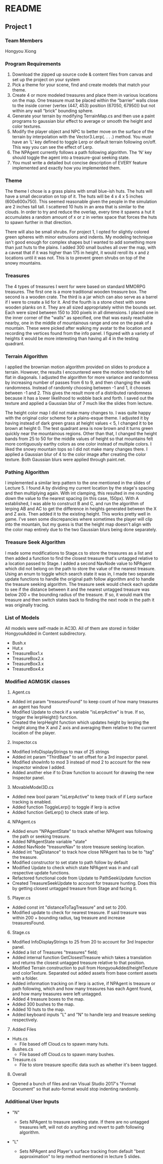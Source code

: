 # README #

## Project 1 ##

### Team Members ###
Hongyou Xiong

### Program Requirements ###
1. Download the zipped up source code & content files from canvas and set up the project on your system
2. Pick a theme for your scene, find and create models that match your theme.
3. Create 4 or more modeled treasures and place them in various locations on the map. One treasure
must be placed within the “barrier” walls close to the inside corner (vertex (447, 453) position (67050,
67950)) but not within any wall “brick” bounding sphere.
4. Generate your terrain by modifying TerrainMap.cs and then use a paint programs to gaussian blur
effect to average or smooth the height and color textures.
5. Modify the player object and NPC to better move on the surface of the terrain by interpolation with
the Vector3.Lerp(. . . .) method. You must have an ‘L’ key defined to toggle Lerp or default terrain
following on/off. This way you can see the effect of Lerp.
6. The NPAgent currently follows a path following algorithm. The ‘N’ key should toggle the agent into
a treasure-goal seeking state.
7. You must write a detailed but concise description of EVERY feature implemented and exactly how
you implemented them.

### Theme ###

The theme I chose is a grass plains with small blue-ish huts. The huts will have a small decoration on top of it. The huts will be 4 x 4 x 5 inches (600x600x750). This seemed reasonable given the people in the simulation are 2 inches tall tall. I scattered 10 huts in an area that is similar to the clouds. In order to try and reduce the overlap, every time it spawns a hut it accumulates a random amount of x or z in vertex space that forces the huts to spawn further in that direction.

There will also be small shrubs. For project 1, I opted for slightly colored green spheres with minor extrusions and indents. My modeling technique isn't good enough for complex shapes but I wanted to add something more than just huts to the plains. I added 300 small bushes all over the map, with a caveat that if it was higher than 175 in height, it would reroll its x and z locations until it was not. This is to prevent green shrubs on top of the snowy mountains. 

### Treasures ###

The 4 types of treasures I went for were based on standard MMORPG treasures. The first one is a more traditional wooden treasure box. The second is a wooden crate. The third is a jar which can also serve as a barrel if I were to create a lid for it. And the fourth is a stone chest with some wooden planks on it. They are all sized appropriately within the bounds set. Each were sized between 150 to 300 pixels in all dimensions. I placed one in the inner corner of the "walls" as specified, one that was easily reachable nearby, one in the middle of mountainous range and one on the peak of a mountain. These were picked after walking my avatar to the location and recording the vertices found from the info panel. I figured with a variety of heights it would be more interesting than having all 4 in the testing quadrant.

### Terrain Algorithm ###

I applied the brownian motion algorithm provided on slides to produce a terrain. However, the results I encountered were the motion tended to fall flat in diagonals. I adjusted the algorithm for more variance and randomness by increasing number of passes from 6 to 9, and then changing the walk randomness. Instead of randomly choosing between -1 and 1, it chooses between -1 and 2. This gives the result more of a distributed randomness because it has a lower likelihood to wobble back and forth. I saved out the texture and applied a Gaussian blur of 7 much like the slides from lecture.

The height color map I did not make many changes to. I was quite happy with the original color scheme for a plains-esque theme. I adjusted it by having instead of dark green grass at height values < 5, I changed it to be brown at height 0.  The test quadrant area is now brown and it turns green quickly near the mountainous regions. Other than that, I changed the height bands from 25 to 50 for the middle values of height so that mountains felt more contiguously earthy colors as one color instead of multiple colors. I liked the snowy mountain tops so I did not make many changes there. I applied a Gaussian blur of 4 to the color image after creating the color texture. Both Gaussian blurs were applied through paint.net.

### Pathing Algorithm ###

I implemented a similar lerp pattern to the one mentioned in the slides of Lecture 5. I found A by dividing my current location by the stage's spacing and then multiplying again. With int clamping, this resulted in me rounding down the value to the nearest spacing (in this case, 150px). With A established, I was able to construct B and C, and run the algorithm of lerping AB and AC to get the difference in heights generated between the X and Z axis. Then added it to the existing height. This works pretty well in game. I've seen some discrepancies where sometimes the player will clip into the mountain, but my guess is that the height map doesn't align with the color map entirely due to the two Gaussian blurs being done separately.

### Treasure Seek Algorithm ###

I made some modifications to Stage.cs to store the treasures as a list and then added a function to find the closest treasure that's untagged relative to a location passed to Stage. I added a second NavNode value to NPAgent which did not belong on the path to store the value of the nearest treasure. Using an enum to toggle which search state it was in, I made two separate update functions to handle the original path follow algorithm and to handle the treasure seeking algorithm. The treasure seek would check each update to see if the distance between it and the nearest untagged treasure was below 200 + the bounding radius of the treasure. If so, it would mark the treasure and then switch states back to finding the next node in the path it was originally tracing.

### List of Models ###
All models were self-made in AC3D. All of them are stored in folder HongyouAdded in Content subdirectory.

- Bush.x
- Hut.x
- TreasureBox1.x
- TreasureBox2.x
- TreasureBox3.x
- TreasureBox4.x

### Modified AGMGSK classes ###

1. Agent.cs
  - Added int param "treasuresFound" to keep count of how many treasures an agent has found
  - Modified Update to check if a variable "isLerpActive" is true. If so, trigger the lerpHeight() function.
  - Created the lerpHeight function which updates height by lerping the height along the X and Z axis and averaging them relative to the current location of the player.

2. Inspector.cs
  - Modified InfoDisplayStrings to max of 25 strings
  - Added int param "ThirdBase" to set offset for a 3rd inspector panel.
  - Modified showInfo to mod 3 instead of mod 2 to account for the new inspector window I added.
  - Added another else if to Draw function to account for drawing the new Inspector panel.

3. MovableModel3D.cs
  - Added new bool param "isLerpActive" to keep track of if Lerp surface tracking is enabled.
  - Added function ToggleLerp() to toggle if lerp is active
  - Added function GetLerp() to check state of lerp.

4. NPAgent.cs
  - Added enum "NPAgentState" to track whether NPAgent was following the path or seeking treasure.
  - Added NPAgentState variable "state"
  - Added NavNode "treasureNav" to store treasure seeking location.
  - Added int "tagDistance" to track how close NPAgent has to be to "tag" the treasure.
  - Modified constructor to set state to path follow by default
  - Modified Update to check which state NPAgent was in and call respective update functions.
  - Refactored functional code from Update to PathSeekUpdate function
  - Created TreasureSeekUpdate to account for treasure hunting. Does this by getting closest untagged treasure from Stage and facing it.

5. Player.cs
  - Added const int "distanceToTagTreasure" and set to 200.
  - Modified update to check for nearest treasure. If said treasure was within 200 + bounding radius, tag treasure and increase treasuresFound.

6. Stage.cs
  - Modified InfoDisplayStrings to 25 from 20 to account for 3rd Inspector panel.
  - Added a list of Treasures "treasures" field;
  - Added internal function GetClosestTreasure which takes a translation and returns the closest untagged treasure relative to that position.
  - Modified Terrain construction to pull from HongyouAdded/heightTexture and colorTexture. Separated out added assets from base content assets with a folder.
  - Added information tracking on if lerp is active, if NPAgent is treasure or path following, which and how many treasures has each Agent found, and how many treasures were left untagged.
  - Added 4 treasure boxes to the map.
  - Added 300 bushes to the map.
  - Added 10 huts to the map.
  - Added keyboard inputs "L" and "N" to handle lerp and treasure seeking respectively.

7. Added Files
  - Huts.cs
    - File based off Cloud.cs to spawn many huts.
  - Bushes.cs
    - File based off Cloud.cs to spawn many bushes.
  - Treasure.cs
    - File to store treasure specific data such as whether it's been tagged.

8. Overall
  - Opened a bunch of files and ran Visual Studio 2017's "Format Document" so that auto-format would stop indenting randomly.

### Additional User Inputs ###

- "N"
  - Sets NPAgent to treasure seeking state. If there are no untagged treasures left, will not do anything and revert to path following algorithm.

- "L"
  - Sets NPAgent and Player's surface tracking from default "best approximation" to lerp method mentioned in lecture 5 slides.